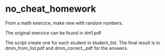# no_cheat_homework
From a math exercice, make new with random numbers.


The original exercice can be found in dm1.pdf

The script create one for each student in student_list. The final result is in dmm_from_list.pdf and dmm_correct_.pdf for the answers.


